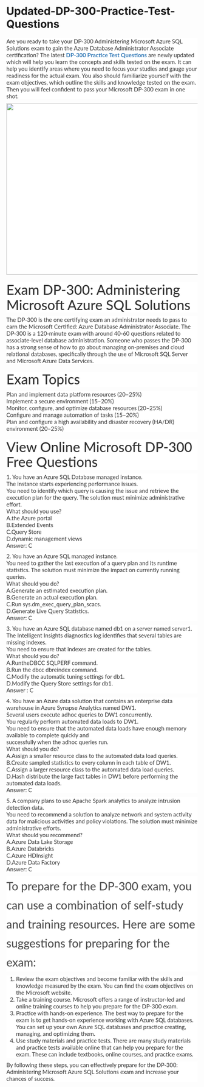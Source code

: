 # Updated-DP-300-Practice-Test-Questions
<p>
	<span style="font-size:12px;font-weight:normal;"><span style="white-space:normal;">
	<p style="box-sizing:border-box;margin-top:0px;margin-bottom:10px;color:#333333;font-family:Lato;font-size:15px;white-space:normal;background-color:#FFFFFF;">
		Are you ready to take your DP-300 Administering Microsoft Azure SQL Solutions exam to gain the Azure Database Administrator Associate certification? The latest&nbsp;<span style="box-sizing:border-box;font-weight:700;"><a href="https://www.passquestion.com/dp-300.html" style="box-sizing:border-box;background-color:transparent;color:#337AB7;text-decoration-line:none;">DP-300 Practice Test Questions</a></span>&nbsp;are newly updated which will help you learn the concepts and skills tested on the exam. It can help you identify areas where you need to focus your studies and gauge your readiness for the actual exam. You also should familiarize yourself with the exam objectives, which outline the skills and knowledge tested on the exam. Then you will feel confident to pass your Microsoft DP-300 exam in one shot.
	</p>
	<p style="box-sizing:border-box;margin-top:0px;margin-bottom:10px;color:#333333;font-family:Lato;font-size:15px;white-space:normal;background-color:#FFFFFF;">
		<img alt="" src="https://www.passquestion.com/uploads/pqcom/images/20221230/8595fafa4f0492548f1f9f0849aa79ca.png" style="box-sizing:border-box;vertical-align:middle;max-width:100%;height:450px;width:600px;" />
	</p>
	<h1 style="box-sizing:border-box;margin:20px 0px 10px;font-size:36px;font-family:Lato;font-weight:500;line-height:1.1;color:#333333;white-space:normal;background-color:#FFFFFF;">
		Exam DP-300: Administering Microsoft Azure SQL Solutions
	</h1>
	<p style="box-sizing:border-box;margin-top:0px;margin-bottom:10px;color:#333333;font-family:Lato;font-size:15px;white-space:normal;background-color:#FFFFFF;">
		The DP-300 is the one certifying exam an administrator needs to pass to earn the Microsoft Certified: Azure Database Administrator Associate. The DP-300 is a 120-minute exam with around 40-60 questions related to associate-level database administration. Someone who passes the DP-300 has a strong sense of how to go about managing on-premises and cloud relational databases, specifically through the use of Microsoft SQL Server and Microsoft Azure Data Services.
	</p>
	<h1 style="box-sizing:border-box;margin:20px 0px 10px;font-size:36px;font-family:Lato;font-weight:500;line-height:1.1;color:#333333;white-space:normal;background-color:#FFFFFF;">
		Exam Topics
	</h1>
	<p style="box-sizing:border-box;margin-top:0px;margin-bottom:10px;color:#333333;font-family:Lato;font-size:15px;white-space:normal;background-color:#FFFFFF;">
		Plan and implement data platform resources (20–25%)<br style="box-sizing:border-box;" />
Implement a secure environment (15–20%)<br style="box-sizing:border-box;" />
Monitor, configure, and optimize database resources (20–25%)<br style="box-sizing:border-box;" />
Configure and manage automation of tasks (15–20%)<br style="box-sizing:border-box;" />
Plan and configure a high availability and disaster recovery (HA/DR) environment (20–25%)
	</p>
	<h1 style="box-sizing:border-box;margin:20px 0px 10px;font-size:36px;font-family:Lato;font-weight:500;line-height:1.1;color:#333333;white-space:normal;background-color:#FFFFFF;">
		View Online Microsoft DP-300 Free Questions
	</h1>
	<p style="box-sizing:border-box;margin-top:0px;margin-bottom:10px;color:#333333;font-family:Lato;font-size:15px;white-space:normal;background-color:#FFFFFF;">
		1. You have an Azure SQL Database managed instance.<br style="box-sizing:border-box;" />
The instance starts experiencing performance issues.<br style="box-sizing:border-box;" />
You need to identify which query is causing the issue and retrieve the execution plan for the query. The solution must minimize administrative effort.<br style="box-sizing:border-box;" />
What should you use?<br style="box-sizing:border-box;" />
A.the Azure portal<br style="box-sizing:border-box;" />
B.Extended Events<br style="box-sizing:border-box;" />
C.Query Store<br style="box-sizing:border-box;" />
D.dynamic management views<br style="box-sizing:border-box;" />
Answer: C
	</p>
	<p style="box-sizing:border-box;margin-top:0px;margin-bottom:10px;color:#333333;font-family:Lato;font-size:15px;white-space:normal;background-color:#FFFFFF;">
		2. You have an Azure SQL managed instance.<br style="box-sizing:border-box;" />
You need to gather the last execution of a query plan and its runtime statistics. The solution must minimize the impact on currently running queries.<br style="box-sizing:border-box;" />
What should you do?<br style="box-sizing:border-box;" />
A.Generate an estimated execution plan.<br style="box-sizing:border-box;" />
B.Generate an actual execution plan.<br style="box-sizing:border-box;" />
C.Run sys.dm_exec_query_plan_scacs.<br style="box-sizing:border-box;" />
D.Generate Live Query Statistics.<br style="box-sizing:border-box;" />
Answer: C
	</p>
	<p style="box-sizing:border-box;margin-top:0px;margin-bottom:10px;color:#333333;font-family:Lato;font-size:15px;white-space:normal;background-color:#FFFFFF;">
		3. You have an Azure SQL database named db1 on a server named server1.<br style="box-sizing:border-box;" />
The Intelligent Insights diagnostics log identifies that several tables are missing indexes.<br style="box-sizing:border-box;" />
You need to ensure that indexes are created for the tables.<br style="box-sizing:border-box;" />
What should you do?<br style="box-sizing:border-box;" />
A.RuntheDBCC SQLPERF command.<br style="box-sizing:border-box;" />
B.Run the dbcc dbreindex command.<br style="box-sizing:border-box;" />
C.Modify the automatic tuning settings for db1.<br style="box-sizing:border-box;" />
D.Modify the Query Store settings for db1.<br style="box-sizing:border-box;" />
Answer : C
	</p>
	<p style="box-sizing:border-box;margin-top:0px;margin-bottom:10px;color:#333333;font-family:Lato;font-size:15px;white-space:normal;background-color:#FFFFFF;">
		4. You have an Azure data solution that contains an enterprise data warehouse in Azure Synapse Analytics named DW1.<br style="box-sizing:border-box;" />
Several users execute adhoc queries to DW1 concurrently.<br style="box-sizing:border-box;" />
You regularly perform automated data loads to DW1.<br style="box-sizing:border-box;" />
You need to ensure that the automated data loads have enough memory available to complete quickly and<br style="box-sizing:border-box;" />
successfully when the adhoc queries run.<br style="box-sizing:border-box;" />
What should you do?<br style="box-sizing:border-box;" />
A.Assign a smaller resource class to the automated data load queries.<br style="box-sizing:border-box;" />
B.Create sampled statistics to every column in each table of DW1.<br style="box-sizing:border-box;" />
C.Assign a larger resource class to the automated data load queries.<br style="box-sizing:border-box;" />
D.Hash distribute the large fact tables in DW1 before performing the automated data loads.<br style="box-sizing:border-box;" />
Answer: C
	</p>
	<p style="box-sizing:border-box;margin-top:0px;margin-bottom:10px;color:#333333;font-family:Lato;font-size:15px;white-space:normal;background-color:#FFFFFF;">
		5. A company plans to use Apache Spark analytics to analyze intrusion detection data.<br style="box-sizing:border-box;" />
You need to recommend a solution to analyze network and system activity data for malicious activities and policy violations. The solution must minimize administrative efforts.<br style="box-sizing:border-box;" />
What should you recommend?<br style="box-sizing:border-box;" />
A.Azure Data Lake Storage<br style="box-sizing:border-box;" />
B.Azure Databricks<br style="box-sizing:border-box;" />
C.Azure HDInsight<br style="box-sizing:border-box;" />
D.Azure Data Factory<br style="box-sizing:border-box;" />
Answer: C
	</p>
	<h2 style="box-sizing:border-box;font-family:Lato;font-weight:500;line-height:50px;color:#505050;margin-top:0px;margin-bottom:10px;font-size:30px;white-space:normal;background-color:#FFFFFF;">
		To prepare for the DP-300 exam, you can use a combination of self-study and training resources. Here are some suggestions for preparing for the exam:
	</h2>
	<ol style="box-sizing:border-box;margin-top:0px;margin-bottom:10px;color:#333333;font-family:Lato;font-size:15px;white-space:normal;background-color:#FFFFFF;">
		<li style="box-sizing:border-box;">
			Review the exam objectives and become familiar with the skills and knowledge measured by the exam. You can find the exam objectives on the Microsoft website.
		</li>
		<li style="box-sizing:border-box;">
			Take a training course. Microsoft offers a range of instructor-led and online training courses to help you prepare for the DP-300 exam.
		</li>
		<li style="box-sizing:border-box;">
			Practice with hands-on experience. The best way to prepare for the exam is to get hands-on experience working with Azure SQL databases. You can set up your own Azure SQL databases and practice creating, managing, and optimizing them.
		</li>
		<li style="box-sizing:border-box;">
			Use study materials and practice tests. There are many study materials and practice tests available online that can help you prepare for the exam. These can include textbooks, online courses, and practice exams.
		</li>
	</ol>
	<p style="box-sizing:border-box;margin-top:0px;margin-bottom:10px;color:#333333;font-family:Lato;font-size:15px;white-space:normal;background-color:#FFFFFF;">
		By following these steps, you can effectively prepare for the DP-300: Administering Microsoft Azure SQL Solutions exam and increase your chances of success.
	</p>
</span></span>
</p>
<p>
	<span style="white-space:normal;"></span> 
</p>
